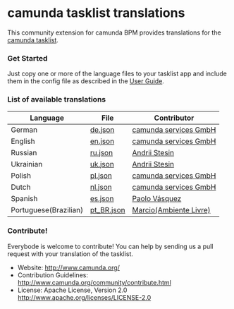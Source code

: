 # camunda tasklist translations


This community extension for camunda BPM provides translations for the [camunda tasklist](https://github.com/camunda/camunda-tasklist-ui).

### Get Started

Just copy one or more of the language files to your tasklist app and include them in the config file as described in the [User Guide](http://docs.camunda.org/latest/guides/user-guide/#tasklist-customizing-localization).

### List of available translations

| Language             | File                             | Contributor                                              |
| ---------------------|----------------------------------|----------------------------------------------------------|
| German               | [de.json](/locales/de.json)      | [camunda services GmbH](https://github.com/camunda)      |
| English              | [en.json](/locales/en.json)      | [camunda services GmbH](https://github.com/camunda)      |
| Russian              | [ru.json](/locales/ru.json)      | [Andrii Stesin](https://github.com/astesin)              |
| Ukrainian            | [uk.json](/locales/uk.json)      | [Andrii Stesin](https://github.com/astesin)              |
| Polish               | [pl.json](/locales/pl.json)      | [camunda services GmbH](https://github.com/camunda)      |
| Dutch                | [nl.json](/locales/nl.json)      | [camunda services GmbH](https://github.com/camunda)      |
| Spanish              | [es.json](/locales/es.json)      | [Paolo Vásquez](https://github.com/paolovas)             |
| Portuguese(Brazilian)| [pt_BR.json](/locales/pt_BR.json)| [Marcio(Ambiente Livre)](http://www.ambientelivre.com.br)|


### Contribute!

Everybode is welcome to contribute! You can help by sending us a pull request with your translation of the tasklist.

  * Website: http://www.camunda.org/
  * Contribution Guidelines: http://www.camunda.org/community/contribute.html
  * License: Apache License, Version 2.0  http://www.apache.org/licenses/LICENSE-2.0
